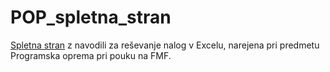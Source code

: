 # POP_spletna_stran

[Spletna stran](https://pop-ucenje-excela.netlify.app/) z navodili za reševanje nalog v Excelu, narejena pri predmetu Programska oprema pri pouku na FMF. 